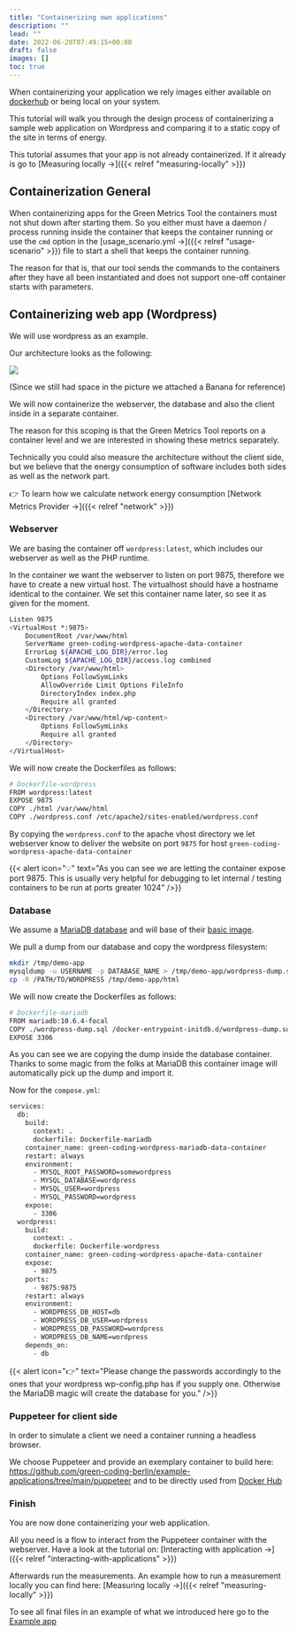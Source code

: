 ```yaml
---
title: "Containerizing own applications"
description: ""
lead: ""
date: 2022-06-20T07:49:15+00:00
draft: false
images: []
toc: true
---
```


When containerizing your application we rely images either available on [dockerhub](https://hub.docker.com/)
or being local on your system.

This tutorial will walk you through the design process of containerizing a sample
web application on Wordpress and comparing it to a static copy of the site in terms of energy.

This tutorial assumes that your app is not already containerized. If it already is go
to [Measuring locally →]({{< relref "measuring-locally" >}})

## Containerization General

When containerizing apps for the Green Metrics Tool the containers must not shut 
down after starting them.
So you either must have a daemon / process running inside the container that keeps 
the container running or use the `cmd` option in the [usage_scenario.yml →]({{< relref "usage-scenario" >}}) 
file to start a shell that keeps the container running.

The reason for that is, that our tool sends the commands to the containers after they
have all been instantiated and does not support one-off container starts with parameters.

## Containerizing web app (Wordpress)

We will use wordpress as an example.

Our architecture looks as the following:

<img src="/img/server-architecture-banana.webp">

(Since we still had space in the picture we attached a Banana for reference)

We will now containerize the webserver, the database and also the client inside in a separate container.

The reason for this scoping is that the Green Metrics Tool reports on a container level
and we are interested in showing these metrics separately.

Technically you could also measure the architecture without the client side, but we
believe that the energy consumption of software includes both sides as well as the
network part.

👉  To learn how we calculate network energy consumption [Network Metrics Provider →]({{< relref "network" >}})

### Webserver

We are basing the container off `wordpress:latest`, which includes our webserver as 
well as the PHP runtime.

In the container we want the webserver to listen on port 9875, therefore we have
to create a new virtual host.
The virtualhost should have a hostname identical to the container. We set this
container name later, so see it as given for the moment.

```bash
Listen 9875
<VirtualHost *:9875>
    DocumentRoot /var/www/html
    ServerName green-coding-wordpress-apache-data-container
    ErrorLog ${APACHE_LOG_DIR}/error.log
    CustomLog ${APACHE_LOG_DIR}/access.log combined
    <Directory /var/www/html>
        Options FollowSymLinks
        AllowOverride Limit Options FileInfo
        DirectoryIndex index.php
        Require all granted
    </Directory>
    <Directory /var/www/html/wp-content>
        Options FollowSymLinks
        Require all granted
    </Directory>
</VirtualHost>
```

We will now create the Dockerfiles as follows:
```bash
# Dockerfile-wordpress
FROM wordpress:latest
EXPOSE 9875
COPY ./html /var/www/html
COPY ./wordpress.conf /etc/apache2/sites-enabled/wordpress.conf
````

By copying the `wordpress.conf` to the apache vhost directory we let webserver know
to deliver the website on port `9875` for host `green-coding-wordpress-apache-data-container`

{{< alert icon="💡" text="As you can see we are letting the container expose port 9875. This is usually very helpful for debugging to let internal / testing containers to be run at ports greater 1024" />}}


### Database

We assume a [MariaDB database](https://mariadb.org/) and will base of
their [basic image](https://hub.docker.com/_/mariadb).

We pull a dump from our database and copy the wordpress filesystem:
```bash
mkdir /tmp/demo-app
mysqldump -u USERNAME -p DATABASE_NAME > /tmp/demo-app/wordpress-dump.sql
cp -R /PATH/TO/WORDPRESS /tmp/demo-app/html
```


We will now create the Dockerfiles as follows:
```bash
# Dockerfile-mariadb
FROM mariadb:10.6.4-focal
COPY ./wordpress-dump.sql /docker-entrypoint-initdb.d/wordpress-dump.sql
EXPOSE 3306
````

As you can see we are copying the dump inside the database container.
Thanks to some magic from the folks at MariaDB this container image will automatically
pick up the dump and import it.



Now for the `compose.yml`:
```bash
services:
  db:
    build:
      context: .
      dockerfile: Dockerfile-mariadb
    container_name: green-coding-wordpress-mariadb-data-container
    restart: always
    environment:
      - MYSQL_ROOT_PASSWORD=somewordpress
      - MYSQL_DATABASE=wordpress
      - MYSQL_USER=wordpress
      - MYSQL_PASSWORD=wordpress
    expose:
      - 3306
  wordpress:
    build:
      context: .
      dockerfile: Dockerfile-wordpress
    container_name: green-coding-wordpress-apache-data-container
    expose:
      - 9875
    ports:
      - 9875:9875
    restart: always
    environment:
      - WORDPRESS_DB_HOST=db
      - WORDPRESS_DB_USER=wordpress
      - WORDPRESS_DB_PASSWORD=wordpress
      - WORDPRESS_DB_NAME=wordpress
    depends_on:
      - db
```

{{< alert icon="👉" text="Please change the passwords accordingly to the ones that your wordpress wp-config.php has if you supply one. Otherwise the MariaDB magic will create the database for you." />}}

### Puppeteer for client side

In order to simulate a client we need a container running a headless browser.

We choose Puppeteer and provide an exemplary container to build here: https://github.com/green-coding-berlin/example-applications/tree/main/puppeteer and to be directly used from [Docker Hub](https://hub.docker.com/greencoding)


### Finish

You are now done containerizing your web application.

All you need is a flow to interact from the Puppeteer container with the webserver.
Have a look at the tutorial on: [Interacting with application →]({{< relref "interacting-with-applications" >}})

Afterwards run the measurements. 
An example how to run a measurement locally you can find here: [Measuring locally →]({{< relref "measuring-locally" >}})

To see all final files in an example of what we introduced here go to the [Example app](https://github.com/green-coding-berlin/example-applications/tree/main/wordpress-mariadb-data)
